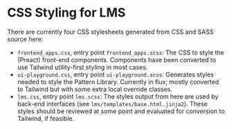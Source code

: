 # CSS Styling for LMS

There are currently four CSS stylesheets generated from CSS and SASS source here:

- `frontend_apps.css`, entry point `frontend_apps.scss`: The CSS to style the (Preact) front-end components. Components have been converted to use Tailwind utility-first styling in most cases.
- `ui-playground.css`, entry point `ui-playground.scss`: Generates styles needed to style the Pattern Library. Currently in flux; mostly converted to Tailwind but with some extra local override classes.
- `lms.css`, entry point `lms.scss`: The styles output from here are used by back-end interfaces (see `lms/templates/base.html.jinja2`). These styles should be reviewed at some point and evaluated for conversion to Tailwind, if feasible.
